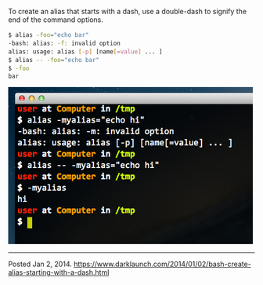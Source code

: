 To create an alias that starts with a dash, use a double-dash to signify the end of the command options.

```bash
$ alias -foo="echo bar"
-bash: alias: -f: invalid option
alias: usage: alias [-p] [name[=value] ... ]
$ alias -- -foo="echo bar"
$ -foo
bar
```

<img alt="" src="/img/uploads/2014-01/bash-alias-starting-with-dash.png" />

---


Posted Jan 2, 2014.
https://www.darklaunch.com/2014/01/02/bash-create-alias-starting-with-a-dash.html